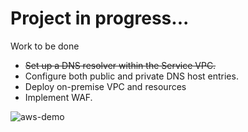 # Project in progress...

Work to be done

- ~~Set up a DNS resolver within the Service VPC.~~
- Configure both public and private DNS host entries.
- Deploy on-premise VPC and resources
- Implement WAF.

![aws-demo](https://github.com/user-attachments/assets/41bd1daf-1744-42dd-a40e-ef328eaae140)
